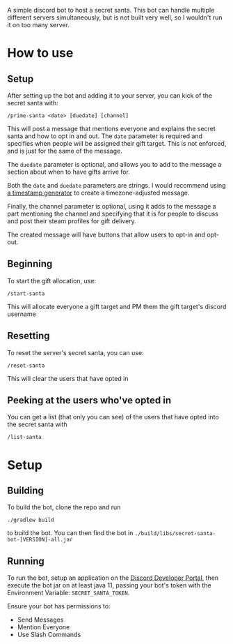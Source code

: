 A simple discord bot to host a secret santa. This bot can handle multiple different servers simultaneously, but is not 
built very well, so I wouldn't run it on too many server.

# How to use
## Setup
After setting up the bot and adding it to your server, you can kick of the secret santa with:
```
/prime-santa <date> [duedate] [channel]
```

This will post a message that mentions everyone and explains the secret santa and how to opt in and out.
The `date` parameter is required and specifies when people will be assigned their gift target. This is not enforced, and
is just for the same of the message.

The `duedate` parameter is optional, and allows you to add to the message a section about when to have gifts arrive for.

Both the `date` and `duedate` parameters are strings. I would recommend using [a timestamp generator](https://r.3v.fi/discord-timestamps/)
to create a timezone-adjusted message.

Finally, the channel parameter is optional, using it adds to the message a part mentioning the channel and specifying 
that it is for people to discuss and post their steam profiles for gift delivery.

The created message will have buttons that allow users to opt-in and opt-out.

## Beginning
To start the gift allocation, use:
```
/start-santa
```
This will allocate everyone a gift target and PM them the gift target's discord username

## Resetting
To reset the server's secret santa, you can use:
```
/reset-santa
```
This will clear the users that have opted in

## Peeking at the users who've opted in
You can get a list (that only you can see) of the users that have opted into the secret santa with
```
/list-santa
```

# Setup
## Building
To build the bot, clone the repo and run
```shell
./gradlew build
```
to build the bot.
You can then find the bot in `./build/libs/secret-santa-bot-[VERSION]-all.jar`

## Running
To run the bot, setup an application on the [Discord Developer Portal](https://discord.com/developers), then execute the
bot jar on at least java 11, passing your bot's token with the Environment Variable: `SECRET_SANTA_TOKEN`.

Ensure your bot has permissions to:
- Send Messages
- Mention Everyone
- Use Slash Commands
